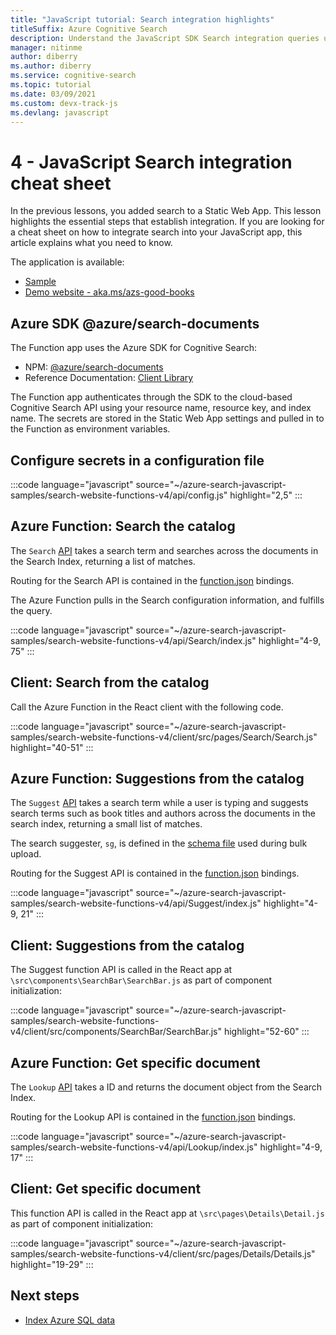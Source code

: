 ```yaml
---
title: "JavaScript tutorial: Search integration highlights"
titleSuffix: Azure Cognitive Search
description: Understand the JavaScript SDK Search integration queries used in the Search-enabled website with this cheat sheet. 
manager: nitinme
author: diberry
ms.author: diberry
ms.service: cognitive-search
ms.topic: tutorial
ms.date: 03/09/2021
ms.custom: devx-track-js
ms.devlang: javascript
---
```


# 4 - JavaScript Search integration cheat sheet

In the previous lessons, you added search to a Static Web App. This lesson highlights the essential steps that establish integration. If you are looking for a cheat sheet on how to integrate search into your JavaScript app, this article explains what you need to know.

The application is available: 
* [Sample](https://github.com/Azure-Samples/azure-search-javascript-samples/tree/master/search-website-functions-v4)
* [Demo website - aka.ms/azs-good-books](https://aka.ms/azs-good-books)

## Azure SDK @azure/search-documents 

The Function app uses the Azure SDK for Cognitive Search:

* NPM: [@azure/search-documents](https://www.npmjs.com/package/@azure/search-documents)
* Reference Documentation: [Client Library](/javascript/api/overview/azure/search-documents-readme)

The Function app authenticates through the SDK to the cloud-based Cognitive Search API using your resource name, resource key, and index name. The secrets are stored in the Static Web App settings and pulled in to the Function as environment variables. 

## Configure secrets in a configuration file

:::code language="javascript" source="~/azure-search-javascript-samples/search-website-functions-v4/api/config.js" highlight="2,5" :::

## Azure Function: Search the catalog

The `Search` [API](https://github.com/Azure-Samples/azure-search-javascript-samples/blob/master/search-website-functions-v4/api/Search/index.js) takes a search term and searches across the documents in the Search Index, returning a list of matches. 

Routing for the Search API is contained in the [function.json](https://github.com/Azure-Samples/azure-search-javascript-samples/blob/master/search-website-functions-v4/api/Search/function.json) bindings.

The Azure Function pulls in the Search configuration information, and fulfills the query.

:::code language="javascript" source="~/azure-search-javascript-samples/search-website-functions-v4/api/Search/index.js" highlight="4-9, 75" :::

## Client: Search from the catalog

Call the Azure Function in the React client with the following code. 

:::code language="javascript" source="~/azure-search-javascript-samples/search-website-functions-v4/client/src/pages/Search/Search.js" highlight="40-51" :::

## Azure Function: Suggestions from the catalog

The `Suggest` [API](https://github.com/Azure-Samples/azure-search-javascript-samples/blob/master/search-website-functions-v4/api/Suggest/index.js) takes a search term while a user is typing and suggests search terms such as book titles and authors across the documents in the search index, returning a small list of matches. 

The search suggester, `sg`, is defined in the [schema file](https://github.com/Azure-Samples/azure-search-javascript-samples/blob/master/search-website-functions-v4/bulk-insert/good-books-index.json) used during bulk upload.

Routing for the Suggest API is contained in the [function.json](https://github.com/Azure-Samples/azure-search-javascript-samples/blob/master/search-website-functions-v4/api/Suggest/function.json) bindings.

:::code language="javascript" source="~/azure-search-javascript-samples/search-website-functions-v4/api/Suggest/index.js" highlight="4-9, 21" :::

## Client: Suggestions from the catalog

The Suggest function API is called in the React app at `\src\components\SearchBar\SearchBar.js` as part of component initialization:

:::code language="javascript" source="~/azure-search-javascript-samples/search-website-functions-v4/client/src/components/SearchBar/SearchBar.js" highlight="52-60" :::

## Azure Function: Get specific document 

The `Lookup` [API](https://github.com/Azure-Samples/azure-search-javascript-samples/blob/master/search-website-functions-v4/api/Lookup/index.js) takes a ID and returns the document object from the Search Index. 

Routing for the Lookup API is contained in the [function.json](https://github.com/Azure-Samples/azure-search-javascript-samples/blob/master/search-website/api/Lookup/function.json) bindings.

:::code language="javascript" source="~/azure-search-javascript-samples/search-website-functions-v4/api/Lookup/index.js" highlight="4-9, 17" :::

## Client: Get specific document 

This function API is called in the React app at `\src\pages\Details\Detail.js` as part of component initialization:

:::code language="javascript" source="~/azure-search-javascript-samples/search-website-functions-v4/client/src/pages/Details/Details.js" highlight="19-29" :::

## Next steps

* [Index Azure SQL data](search-indexer-tutorial.md)
